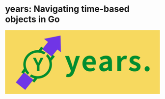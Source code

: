 # years: Navigating time-based objects in Go

![Years Logo](https://raw.githubusercontent.com/amberpixels/years/main/years.png "Years")